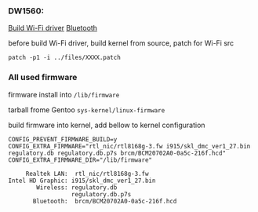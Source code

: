 ### DW1560:
  
  [Build Wi-Fi driver](https://www.kernel.org/doc/html/latest/kbuild/modules.html) [Bluetooth](https://wiki.archlinux.org/title/Dell_XPS_13_(9343)#Bluetooth)

  before build Wi-Fi driver, build kernel from source, patch for Wi-Fi src

    patch -p1 -i ../files/XXXX.patch

### All used firmware
  firmware install into `/lib/firmware` 
  
  tarball frome Gentoo `sys-kernel/linux-firmware`
  
  build firmware into kernel, add bellow to kernel configuration
  ```
  CONFIG_PREVENT_FIRMWARE_BUILD=y
  CONFIG_EXTRA_FIRMWARE="rtl_nic/rtl8168g-3.fw i915/skl_dmc_ver1_27.bin regulatory.db regulatory.db.p7s brcm/BCM20702A0-0a5c-216f.hcd"
  CONFIG_EXTRA_FIRMWARE_DIR="/lib/firmware"
  ```
```
     Realtek LAN:  rtl_nic/rtl8168g-3.fw
Intel HD Graphic: i915/skl_dmc_ver1_27.bin
        Wireless: regulatory.db
                  regulatory.db.p7s
       Bluetooth:  brcm/BCM20702A0-0a5c-216f.hcd
```

